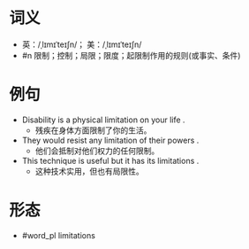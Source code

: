 # 词义
- 英：/ˌlɪmɪˈteɪʃn/； 美：/ˌlɪmɪˈteɪʃn/
- #n 限制；控制；局限；限度；起限制作用的规则(或事实、条件)
# 例句
- Disability is a physical limitation on your life .
	- 残疾在身体方面限制了你的生活。
- They would resist any limitation of their powers .
	- 他们会抵制对他们权力的任何限制。
- This technique is useful but it has its limitations .
	- 这种技术实用，但也有局限性。
# 形态
- #word_pl limitations
